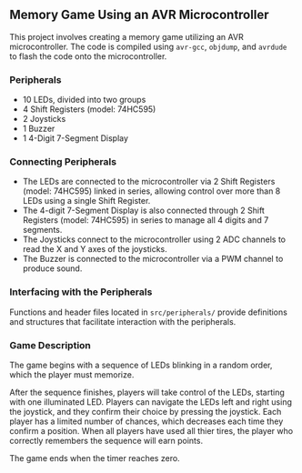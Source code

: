 ## Memory Game Using an AVR Microcontroller

This project involves creating a memory game utilizing an AVR microcontroller. The code is compiled using `avr-gcc`, `objdump`, and `avrdude` to flash the code onto the microcontroller.

### Peripherals
- 10 LEDs, divided into two groups
- 4 Shift Registers (model: 74HC595)
- 2 Joysticks
- 1 Buzzer
- 1 4-Digit 7-Segment Display

### Connecting Peripherals
- The LEDs are connected to the microcontroller via 2 Shift Registers (model: 74HC595) linked in series, allowing control over more than 8 LEDs using a single Shift Register.
- The 4-digit 7-Segment Display is also connected through 2 Shift Registers (model: 74HC595) in series to manage all 4 digits and 7 segments.
- The Joysticks connect to the microcontroller using 2 ADC channels to read the X and Y axes of the joysticks.
- The Buzzer is connected to the microcontroller via a PWM channel to produce sound.

### Interfacing with the Peripherals
Functions and header files located in `src/peripherals/` provide definitions and structures that facilitate interaction with the peripherals.

### Game Description
The game begins with a sequence of LEDs blinking in a random order, which the player must memorize. 

After the sequence finishes, players will take control of the LEDs, starting with one illuminated LED. Players can navigate the LEDs left and right using the joystick, and they confirm their choice by pressing the joystick. Each player has a limited number of chances, which decreases each time they confirm a position. When all players have used all thier tires, the player who correctly remembers the sequence will earn points.

The game ends when the timer reaches zero.